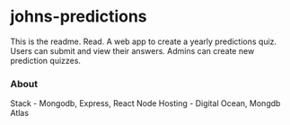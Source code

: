 # johns-predictions

This is the readme. Read.
A web app to create a yearly predictions quiz. Users can submit and view their answers. Admins can create new prediction quizzes.

### About
Stack - Mongodb, Express, React Node
Hosting - Digital Ocean, Mongdb Atlas 
